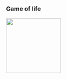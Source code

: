 ### Game of life

<img src="https://user-images.githubusercontent.com/26754335/151718771-94d2c7cd-022a-4f18-896e-3cebd7790057.mp4" width="150">
